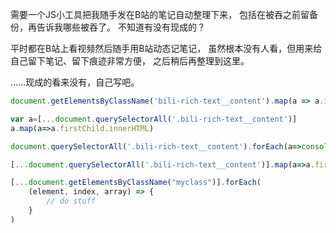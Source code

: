 需要一个JS小工具把我随手发在B站的笔记自动整理下来，
包括在被吞之前留备份，再告诉我哪些被吞了。
不知道有没有现成的？

平时都在B站上看视频然后随手用B站动态记笔记，
虽然根本没有人看，但用来给自己留下笔记、留下痕迹非常方便，
之后稍后再整理到这里。

……现成的看来没有，自己写吧。

```js
document.getElementsByClassName('bili-rich-text__content').map(a => a.innerHTML);;

var a=[...document.querySelectorAll('.bili-rich-text__content')]
a.map(a=>a.firstChild.innerHTML)

document.querySelectorAll('.bili-rich-text__content').forEach(a=>console.log(a.firstChild.elementName))

[...document.querySelectorAll('.bili-rich-text__content')].map(a=>a.firstChild.innerHTML)

[...document.getElementsByClassName("myclass")].forEach(
    (element, index, array) => {
        // do stuff
    }
)
```
